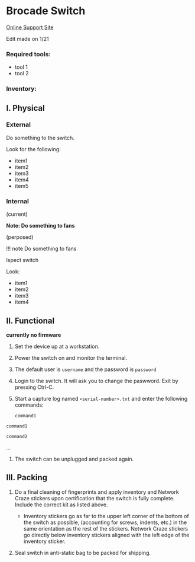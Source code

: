 # Brocade Switch

[Online Support Site](https://google.com)

Edit made on 1/21

### Required tools:

- tool 1
- tool 2

### Inventory:


## I. Physical

### External

Do something to the switch.
  
Look for the following:

- item1
- item2
- item3
- item4
- item5

### Internal

(current)

**Note: Do something to fans**

(perposed)

!!! note
    Do something to fans

Ispect switch

Look:

- item1
- item2
- item3
- item4

## II. Functional

**currently no firmware**

1. Set the device up at a workstation.

1. Power the switch on and monitor the terminal.

1. The default user is `username` and the password is `password`

1. Login to the switch. It will ask you to change the paswword. Exit by pressing Ctrl-C.

1. Start a capture log named `<serial-number>.txt` and enter the following commands:

    `command1`

```
command1
```    

```
command2
```
...

1. The switch can be unplugged and packed again.

## III. Packing

1. Do a final cleaning of fingerprints and apply inventory and Network Craze stickers upon certification that the switch is fully complete. Include the correct kit as listed above.

	- Inventory stickers go as far to the upper left corner of the bottom of the switch as possible, (accounting for screws, indents, etc.) in the same orientation as the rest of the stickers.  Network Craze stickers go directly below inventory stickers aligned with the left edge of the inventory sticker.
	
1. Seal switch in anti-static bag to be packed for shipping.